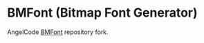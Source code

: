 # BMFont (Bitmap Font Generator)

AngelCode [BMFont](http://svn.code.sf.net/p/bmfont/code/trunk/) repository fork.
